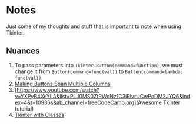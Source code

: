 # Notes

Just some of my thoughts and stuff that is important to note when using Tkinter.

## Nuances

1. To pass parameters into `Tkinter.Button(command=function)`, we must change it from `Button(command=func(val))` to `Button(command=lambda: func(val))`.
2. [Making Buttons Span Multiple Columns](https://stackoverflow.com/questions/44659879/ttk-button-span-multiple-columns)
3. [https://www.youtube.com/watch?v=YXPyB4XeYLA&list=PLJ0MS0ZtPWoNz1C3lRlvrUCwPoDM2JYQ6&index=4&t=10936s&ab_channel=freeCodeCamp.org](Awesome Tkinter tutorial)
4. [Tkinter with Classes](https://www.youtube.com/watch?v=IYHJRnVOFlw&t=249s&ab_channel=thenewboston)
